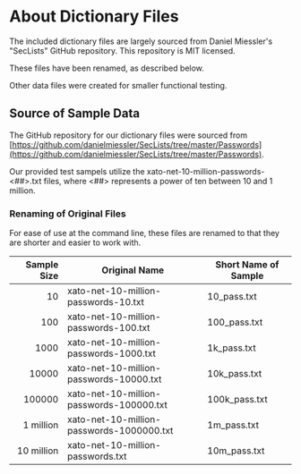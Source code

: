 # About Dictionary Files

The included dictionary files are largely sourced from Daniel Miessler's "SecLists" GitHub repository. This repository is MIT licensed.

These files have been renamed, as described below.

Other data files were created for smaller functional testing.

## Source of Sample Data

The GitHub repository for our dictionary files were sourced from [https://github.com/danielmiessler/SecLists/tree/master/Passwords](https://github.com/danielmiessler/SecLists/tree/master/Passwords).

Our provided test sampels utilize the xato-net-10-million-passwords-<##>.txt files, where <##> represents a power of ten between 10 and 1 million.

### Renaming of Original Files

For ease of use at the command line, these files are renamed to that they are shorter and easier to work with.

| Sample Size | Original Name | Short Name of Sample |
| ------: | --------------|----------------------|
| 10 | xato-net-10-million-passwords-10.txt | 10_pass.txt |
| 100 | xato-net-10-million-passwords-100.txt | 100_pass.txt |
| 1000 | xato-net-10-million-passwords-1000.txt | 1k_pass.txt |
| 10000 | xato-net-10-million-passwords-10000.txt | 10k_pass.txt |
| 100000 | xato-net-10-million-passwords-100000.txt | 100k_pass.txt |
| 1 million | xato-net-10-million-passwords-1000000.txt | 1m_pass.txt |
| 10 million | xato-net-10-million-passwords.txt | 10m_pass.txt |

